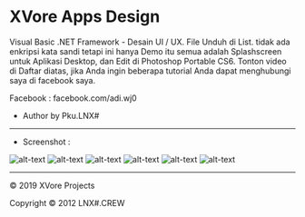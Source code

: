 # XVore Apps Design

Visual Basic .NET Framework - Desain UI / UX. File Unduh di List. tidak ada enkripsi kata sandi tetapi ini hanya Demo
itu semua adalah Splashscreen untuk Aplikasi Desktop, dan Edit di Photoshop Portable CS6. Tonton video di Daftar diatas, 
jika Anda ingin beberapa tutorial Anda dapat menghubungi saya di facebook saya.

Facebook : facebook.com/adi.wj0


- Author by Pku.LNX#

--------------
- Screenshot :

![alt-text](https://raw.githubusercontent.com/PkuLNX/Xvore/master/VbNET/screenshot/Xv1.jpg)
![alt-text](https://raw.githubusercontent.com/PkuLNX/Xvore/master/VbNET/screenshot/Xv%20(1).jpg)
![alt-text](https://raw.githubusercontent.com/PkuLNX/Xvore/master/VbNET/screenshot/Xv%20(2).jpg)
![alt-text](https://raw.githubusercontent.com/PkuLNX/Xvore/master/VbNET/screenshot/Xv%20(3).jpg)
![alt-text](https://raw.githubusercontent.com/PkuLNX/Xvore/master/VbNET/screenshot/Xv%20(4).jpg)
![alt-text](https://raw.githubusercontent.com/PkuLNX/Xvore/master/VbNET/screenshot/Xv%20(5).jpg)

--------------

© 2019 XVore Projects

Copyright © 2012 LNX#.CREW
